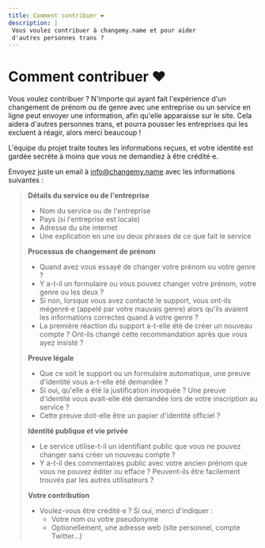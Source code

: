 ```yaml
---
title: Comment contribuer ❤
description: |
 Vous voulez contribuer à changemy.name et pour aider
 d'autres personnes trans ?
---
```


# Comment contribuer ❤️

Vous voulez contribuer ? N'importe qui ayant fait l'expérience d'un changement
de prénom ou de genre avec une entreprise ou un service en ligne peut
envoyer une information, afin qu'elle apparaisse sur le site. Cela
aidera d'autres personnes trans, et pourra pousser les entreprises
qui les excluent à réagir, alors merci beaucoup !

L'équipe du projet traite toutes les informations reçues, et votre identité
est gardée secrète à moins que vous ne demandiez à être crédité⋅e.

Envoyez juste un email à [info@changemy.name](mailto:info@changemy.name)
avec les informations suivantes :

> **Détails du service ou de l'entreprise**
> * Nom du service ou de l'entreprise
> * Pays (si l'entreprise est locale)
> * Adresse du site internet
> * Une explication en une ou deux phrases de ce que fait le service
>
> **Processus de changement de prénom**
> 
> * Quand avez vous essayé de changer votre prénom ou votre genre ?
> * Y a-t-il un formulaire ou vous pouvez changer votre prénom, votre genre ou les deux ?
> * Si non, lorsque vous avez contacté le support, vous ont-ils mégenré⋅e (appelé par votre mauvais genre)
>alors qu'ils avaient les informations correctes quand à votre genre ?
> * La première réaction du support a-t-elle été de créer un nouveau compte ?
>Ont-ils changé cette recommandation après que vous ayez insisté ?
>
> **Preuve légale**
> * Que ce soit le support ou un formulaire automatique, une preuve d'identité vous a-t-elle été demandée ?
> * Si oui, qu'elle a été la justification invoquée ? Une preuve d'identité vous avait-elle été demandée
>lors de votre inscription au service ?
> * Cette preuve doit-elle être un papier d'identité officiel ?
>
> **Identité publique et vie privée**
> * Le service utilise-t-il un identifiant public que vous ne pouvez changer sans
>créer un nouveau compte ?
> * Y a-t-il des commentaires public avec votre ancien prénom que vous ne pouvez éditer ou efface ?
>Peuvent-ils être facilement trouvés par les autres utilisateurs ?
>
> **Votre contribution**
> * Voulez-vous être crédité⋅e ? Si oui, merci d'indiquer :
>   * Votre nom ou votre pseudonyme
>   * Optionellement, une adresse web (site personnel, compte Twitter...)
